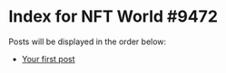 # Index for NFT World #9472
Posts will be displayed in the order below:

- [Your first post](./001-first.md)

